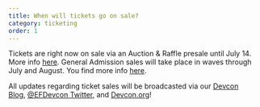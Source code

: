```yaml
---
title: When will tickets go on sale?
category: ticketing
order: 1
---
```

Tickets are right now on sale via an Auction & Raffle presale until July 14. More info [here](https://devcon.org/en/raffle-auction/). General Admission sales will take place in waves through July and August. You find more info [here](https://devcon.org/en/tickets/). 

All updates regarding ticket sales will be broadcasted via our [Devcon Blog](https://blog.ethereum.org/category/devcon/), [@EFDevcon Twitter](https://twitter.com/EFDevcon), and [Devcon.org](https://devcon.org/)!